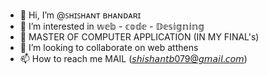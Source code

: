 - 👋 Hi, I’m @ꜱʜɪꜱʜᴀɴᴛ ʙʜᴀɴᴅᴀʀɪ
- 👀 I’m interested in 𝕨𝕖𝕓 - 𝕔𝕠𝕕𝕖 - 𝔻𝕖𝕤𝕚𝕘𝕟𝕚𝕟𝕘
- 🌱 MASTER OF COMPUTER APPLICATION (IN MY FINAL's) 
- 💞️ I’m looking to collaborate on web atthens
- 📫 How to reach me  MAIL (𝘴𝘩𝘪𝘴𝘩𝘢𝘯𝘵𝘣079@𝘨𝘮𝘢𝘪𝘭.𝘤𝘰𝘮)

<!---
code-Bhandari/code-Bhandari is a ✨ special ✨ repository because its `README.md` (this file) appears on your GitHub profile.
You can click the Preview link to take a look at your changes.
--->
